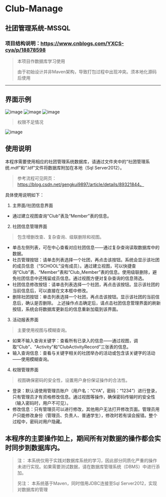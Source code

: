# Club-Manage
## 社团管理系统-MSSQL
### 项目结构说明：https://www.cnblogs.com/YXCS-cya/p/18878598
> 本项目作数据库学习使用
> 
> 由于初始设计并非Maven架构，导致打包过程中出现冲突。须本地化源码后使用
---
## 界面示例
![image](https://github.com/user-attachments/assets/54bd6ae0-21ff-491b-9b7b-573a7c49c973)
![image](https://github.com/user-attachments/assets/fdfdf2ef-85f1-41cd-8dcc-ffb30dbded60)
![image](https://github.com/user-attachments/assets/01cec108-fe13-4ab6-bfb2-04933fa10afa)
> 权限不足情况

![image](https://github.com/user-attachments/assets/bd4e293f-c9a6-422c-911c-c9e1932bbce2)

## 使用说明
本程序需要使用相应的社团管理系统数据库，请通过文件夹中的“社团管理系统.mdf”和“.ldf”文件将数据库附加在本地（Sql Server2012）。
> 参考流程可见网页：https://blog.csdn.net/gengkui9897/article/details/89321844。

具体使用说明如下：
1. 主界面/社团信息界面

- 通过建立视图查询“Club”表及“Member”表的信息。

2. 社团信息管理界面
> 包含增删改查、复杂查询、级联删除和视图。

- 单击左侧列表，可在中心查看对应社团信息——通过复杂查询读取数据库中的数据。
- 社员管理按钮：请单击列表选择一个社团，再点击该按钮。系统会显示该社团的成员信息（“SCHOOL”没有成员）。通过建立视图，可以快捷查询“Club”表、“Member”表和“Club_Member”表的信息。使用级联删除，避免社团信息中还残留成员信息。通过视图方便对复杂查询的信息筛选。
- 社团信息修改按钮：请单击列表选择一个社团，再点击该按钮。显示该社团的当前信息后，可以直接在文本框中修改。
- 删除社团按钮：单击列表选择一个社团，再点击该按钮。显示该社团的当前信息后，确认是否删除。
上述操作点击确定后，请点击社团信息管理界面的刷新按钮，系统会将数据库更新后的信息重新加载到该界面。

3. 活动报表界面
> 主要使用视图与模糊查询。
  - 如果不输入查询关键字：查看所有已录入的信息——通过视图，调取“Club”、“Activity”和“ClubActivityRecord”三张表的信息。
  - 输入查询信息：查看与关键字相关的社团举办的活动或包含该关键字的活动——使用模糊查询。

4. 权限管理界面
> 视图确保密码的安全性，设置用户身份保证操作的合法性。
  - 登录：默认请使用管理员账户（用户名：“CYA”，密码：“1234”）进行登录，只有管理员才有资格修改信息。通过视图等操作，确保密码传输时的安全性（输入密码时，用户不可见）。
  - 修改信息：只有管理员可以进行修改，其他用户无法打开修改页面。管理员用户只能修改身份（管理员、负责人、普通学生），修改时若有误会报错。整个过程中，密码对用户隐藏。

本程序的主要操作如上，期间所有对数据的操作都会实时同步到数据库内。
---
> 注：
> 本系统仅用于实践对数据库系统的学习，因此部分同质化严重的操作未进行实现。如果需要测试数据，请在数据库管理系统（DBMS）中进行添加。
> 
> 另注：
> 本系统基于Maven，同时借用JDBC连接至Sql Server2012，实现对数据库的管理
